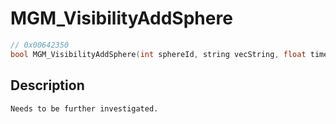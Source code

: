 # MGM_VisibilityAddSphere
```c
// 0x00642350
bool MGM_VisibilityAddSphere(int sphereId, string vecString, float timeToEscape, float sphereValue)
```
## Description
```
Needs to be further investigated.
```
